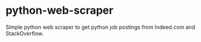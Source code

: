 # python-web-scraper
 Simple python web scraper to get python job postings from Indeed.com and StackOverflow.
